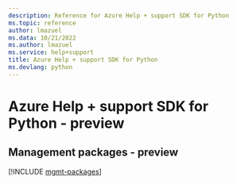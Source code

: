 ```yaml
---
description: Reference for Azure Help + support SDK for Python
ms.topic: reference
author: lmazuel
ms.data: 10/21/2022
ms.author: lmazuel
ms.service: help+support
title: Azure Help + support SDK for Python
ms.devlang: python
---
```

# Azure Help + support SDK for Python - preview

## Management packages - preview
[!INCLUDE [mgmt-packages](help-+-support-mgmt-index.md)]